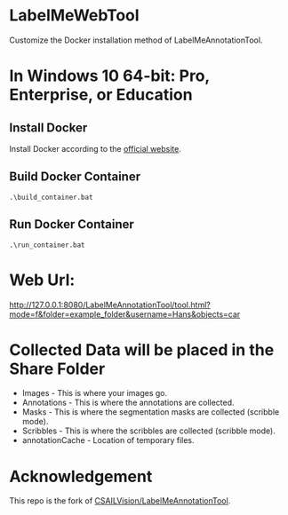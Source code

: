 # LabelMeWebTool
Customize the Docker installation method of LabelMeAnnotationTool.

# In Windows 10 64-bit: Pro, Enterprise, or Education
## Install Docker
Install Docker according to the [official website](https://docs.docker.com/docker-for-windows/install/#what-to-know-before-you-install).

## Build Docker Container
```.\build_container.bat```
## Run Docker Container
```.\run_container.bat```

# Web Url:
http://127.0.0.1:8080/LabelMeAnnotationTool/tool.html?mode=f&folder=example_folder&username=Hans&objects=car

# Collected Data will be placed in the Share Folder
* Images - This is where your images go.
* Annotations - This is where the annotations are collected.
* Masks - This is where the segmentation masks are collected (scribble mode).
* Scribbles - This is where the scribbles are collected (scribble mode).
* annotationCache - Location of temporary files.

# Acknowledgement
This repo is the fork of [CSAILVision/LabelMeAnnotationTool](https://github.com/CSAILVision/LabelMeAnnotationTool).